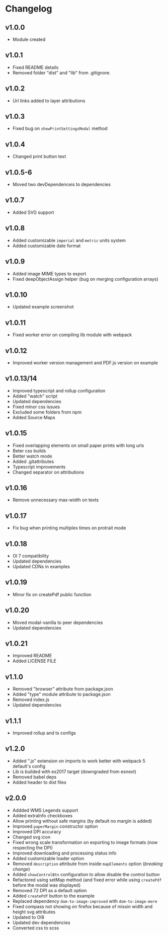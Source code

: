 # Changelog

## v1.0.0
* Module created

## v1.0.1
* Fixed README details
* Removed folder "dist" and "lib" from .gitignore.

## v1.0.2
* Url links added to layer attributions

## v1.0.3
* Fixed bug on `showPrintSettingsModal` method

## v1.0.4
* Changed print button text

## v1.0.5-6
* Moved two devDependenceis to dependencies

## v1.0.7
* Added SVG support

## v1.0.8
* Added customizable `imperial` and `metric` units system
* Added customizable date format

## v1.0.9
* Added image MIME types to export
* Fixed deepObjectAssign helper (bug on merging configuration arrays)

## v1.0.10
* Updated example screenshot

## v1.0.11
* Fixed worker error on compiling lib module with webpack

## v1.0.12
* Improved worker version management and PDF.js version on example

## v1.0.13/14
* Improved typescript and rollup configuration
* Added "watch" script
* Updated dependencies
* Fixed minor css issues
* Excluded some folders from npm
* Added Source Maps

## v1.0.15
* Fixed overlapping elements on small paper prints with long urls
* Beter css builds
* Better watch mode
* Added .gitattributes
* Typescript improvements
* Changed separator on attributions

## v1.0.16
* Remove unnecessary max-width on texts

## v1.0.17
* Fix bug when printing multiples times on protrait mode

## v1.0.18
* Ol 7 compatibility
* Updated dependencies
* Updated CDNs in examples

## v1.0.19
* Minor fix on createPdf public function

## v1.0.20
* Moved modal-vanilla to peer dependencies
* Updated dependencies

## v1.0.21
* Improved README
* Added LICENSE FILE

## v1.1.0
* Removed "browser" attribute from package.json
* Added "type" module attribute to package.json
* Removed index.js
* Updated dependencies

## v1.1.1
* Improved rollup and ts configs

## v1.2.0
* Added ".js" extension on imports to work better with webpack 5 default's config
* Lib is builded with es2017 target (downgraded from esnext)
* Removed babel deps
* Added header to dist files

## v2.0.0
* Addded WMS Legends support
* Added extraInfo checkboxes
* Allow printing without safe margins (by default no margin is added)
* Improved `paperMargin` constructor option
* Improved DPI accuracy
* Changed svg icon
* Fixed wrong scale transformation on exporting to image formats (now respecting the DPI)
* Improved downloading and processing status info
* Added customizable loader option
* Removed `description` attribute from inside `mapElements` option (_breaking change_)
* Added `showControlBtn` configuration to allow disable the control button
* Refactored using setMap method (and fixed error while using `createPdf` before the modal was displayed)
* Removed 72 DPI as a default option
* Added `createPdf` button to the example
* Replaced dependency `dom-to-image-improved` with `dom-to-image-more`
* Fixed compass not showing on firefox because of missin width and height svg attributes
* Updated to Ol8
* Updated dev dependencies
* Converted css to scss
